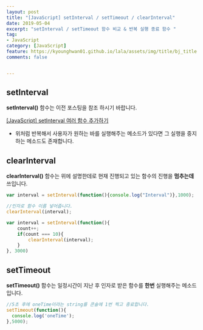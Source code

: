 ```yaml
---
layout: post
title: "[JavaScript] setInterval / setTimeout / clearInterval"
date: 2019-05-04
excerpt: "setInterval / setTimeout 함수 비교 & 반복 실행 종료 함수 "
tag:
- JavaScript
category: [JavaScript]
feature: https://kyounghwan01.github.io/lala/assets/img/title/bj_title.jpg
comments: false


---
```


## setInterval

**setInterval()** 함수는 이전 포스팅을 참조 하시기 바랍니다.

[[JavaScript] setInterval 여러 함수 추가하기](https://kyounghwan01.github.io/lala/setInterval/)

- 위처럼 반복해서 사용자가 원하는 바를 실행해주는 메소드가 있다면 그 실행을 중지하는 메소드도 존재합니다.



## clearInterval

**clearInterval()** 함수는 위에 설명한데로 현재 진행되고 있는 함수의 진행을 **멈추는데** 쓰입니다. 

```js
var interval = setInterval(function(){console.log("Interval")},1000);

//인자로 함수 이름 넣어줍니다. 
clearInterval(interval);
```
```js
var interval = setInterval(function(){
    count++;
    if(count === 10){
        clearInterval(interval);
    }
}, 3000)
```



## setTimeout

**setTimeout()** 함수는 일정시간이 지난 후 인자로 받은 함수를 **한번** 실행해주는 메소드입니다.

```js
//5초 후에 oneTime이라는 string를 콘솔에 1번 찍고 종료합니다. 
setTimeout(function(){
  console.log('oneTime');
},5000);
```

